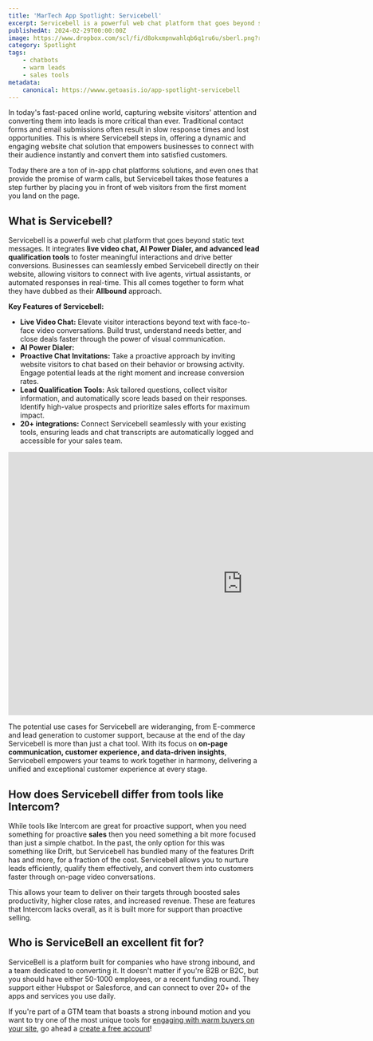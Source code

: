 ```yaml
---
title: 'MarTech App Spotlight: Servicebell'
excerpt: Servicebell is a powerful web chat platform that goes beyond static text messages
publishedAt: 2024-02-29T00:00:00Z
image: https://www.dropbox.com/scl/fi/d8okxmpnwahlqb6q1ru6u/sberl.png?rlkey=glggg2m82rz7isif61j0vzna1&dl=1
category: Spotlight
tags: 
    - chatbots
    - warm leads
    - sales tools
metadata:
    canonical: https://wwww.getoasis.io/app-spotlight-servicebell
---
```


In today's fast-paced online world, capturing website visitors' attention and converting them into leads is more critical than ever. Traditional contact forms and email submissions often result in slow response times and lost opportunities. This is where Servicebell steps in, offering a dynamic and engaging website chat solution that empowers businesses to connect with their audience instantly and convert them into satisfied customers.

Today there are a ton of in-app chat platforms solutions, and even ones that provide the promise of warm calls, but Servicebell takes those features a step further by placing you in front of web visitors from the first moment you land on the page. 

## What is Servicebell?

Servicebell is a powerful web chat platform that goes beyond static text messages. It integrates **live video chat, AI Power Dialer, and advanced lead qualification tools** to foster meaningful interactions and drive better conversions. Businesses can seamlessly embed Servicebell directly on their website, allowing visitors to connect with live agents, virtual assistants, or automated responses in real-time. This all comes together to form what they have dubbed as their **Allbound** approach.

**Key Features of Servicebell:**

- **Live Video Chat:** Elevate visitor interactions beyond text with face-to-face video conversations. Build trust, understand needs better, and close deals faster through the power of visual communication.
- **AI Power Dialer:**
- **Proactive Chat Invitations:** Take a proactive approach by inviting website visitors to chat based on their behavior or browsing activity. Engage potential leads at the right moment and increase conversion rates.
- **Lead Qualification Tools:** Ask tailored questions, collect visitor information, and automatically score leads based on their responses. Identify high-value prospects and prioritize sales efforts for maximum impact.
- **20+ integrations:** Connect Servicebell seamlessly with your existing tools, ensuring leads and chat transcripts are automatically logged and accessible for your sales team.

<iframe width="940" height="528" src="https://www.youtube.com/embed/ZkO-qnIGwKw" title="ServiceBell: Live chat reimagined with video chat" frameborder="0" allow="accelerometer; autoplay; clipboard-write; encrypted-media; gyroscope; picture-in-picture; web-share" allowfullscreen></iframe>

The potential use cases for Servicebell are wideranging, from E-commerce and lead generation to customer support, because at the end of the day Servicebell is more than just a chat tool. With its focus on **on-page communication, customer experience, and data-driven insights**, Servicebell empowers your teams to work together in harmony, delivering a unified and exceptional customer experience at every stage.

## How does Servicebell differ from tools like Intercom?

While tools like Intercom are great for proactive support, when you need something for proactive **sales** then you need something a bit more focused than just a simple chatbot. In the past, the only option for this was something like Drift, but Servicebell has bundled many of the features Drift has and more, for a fraction of the cost. Servicebell allows you to nurture leads efficiently, qualify them effectively, and convert them into customers faster through on-page video conversations. 

This allows your team to deliver on their targets through boosted sales productivity, higher close rates, and increased revenue. These are features that Intercom lacks overall, as it is built more for support than proactive selling. 

## Who is ServiceBell an excellent fit for?

ServiceBell is a platform built for companies who have strong inbound, and a team dedicated to converting it. It doesn't matter if you're B2B or B2C, but you should have either 50-1000 employees, or a recent funding round. They support either Hubspot or Salesforce, and can connect to over 20+ of the apps and services you use daily. 

If you're part of a GTM team that boasts a strong inbound motion and you want to try one of the most unique tools for [engaging with warm buyers on your site](https://www.servicebell.com/inbound-sales), go ahead a [create a free account](https://app.servicebell.com/auth/sign-up?utm_source=oasis)!